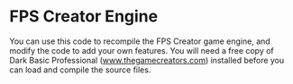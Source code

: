# FPS Creator Engine #

You can use this code to recompile the FPS Creator game engine, and modify the code to add your own features. You will need a free copy of Dark Basic Professional (www.thegamecreators.com) installed before you can load and compile the source files.